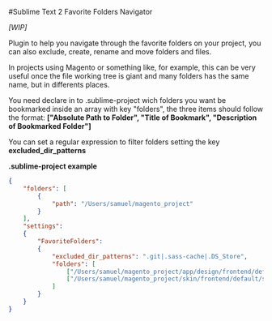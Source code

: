 #Sublime Text 2 Favorite Folders Navigator

*[WIP]*

Plugin to help you navigate through the favorite folders on your project, you can also exclude, create, rename and move folders and files.

In projects using Magento or something like, for example, this can be very useful once the file working tree is giant and many folders has the same name, but in differents places.

You need declare in to .sublime-project wich folders you want be bookmarked inside an array with key "folders", the three items should follow the format: **["Absolute Path to Folder", "Title of Bookmark", "Description of Bookmarked Folder"]**

You can set a regular expression to filter folders setting the key **excluded_dir_patterns**

**.sublime-project example**

```json
{
	"folders": [
		{
			"path": "/Users/samuel/magento_project"
		}
	],
	"settings":
	{
		"FavoriteFolders":
		{
     		"excluded_dir_patterns": ".git|.sass-cache|.DS_Store",
			"folders": [
				["/Users/samuel/magento_project/app/design/frontend/default/my_teme", "My Themes Files", "Files of my theme, lol"],
				["/Users/samuel/magento_project/skin/frontend/default/sprint", "My Themes Assets", "Assets of my Theme"]
			]
		}
	}
}
```